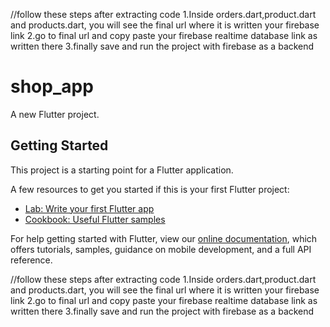 



//follow these steps after extracting code
1.Inside orders.dart,product.dart and products.dart, you will see the final url where it is written your firebase link
2.go to final url and copy paste your firebase realtime database link as written there
3.finally save and run the project with firebase as a backend


# shop_app

A new Flutter project.

## Getting Started

This project is a starting point for a Flutter application.

A few resources to get you started if this is your first Flutter project:

- [Lab: Write your first Flutter app](https://flutter.dev/docs/get-started/codelab)
- [Cookbook: Useful Flutter samples](https://flutter.dev/docs/cookbook)

For help getting started with Flutter, view our
[online documentation](https://flutter.dev/docs), which offers tutorials,
samples, guidance on mobile development, and a full API reference.

//follow these steps after extracting code
1.Inside orders.dart,product.dart and products.dart, you will see the final url where it is written your firebase link
2.go to final url and copy paste your firebase realtime database link as written there
3.finally save and run the project with firebase as a backend
